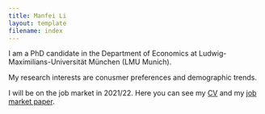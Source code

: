 ```yaml
---
title: Manfei Li
layout: template
filename: index
--- 
```


I am a PhD candidate in the Department of Economics at Ludwig-Maximilians-Universität München (LMU Munich).

My research interests are conusmer preferences and demographic trends.

I will be on the job market in 2021/22. Here you can see my [CV](download/cv_manfei_li.pdf 'Cv_manfei_li.pdf') and my [job market paper](download/jmp_manfei_li.pdf 'Jmp_manfei_li.pdf').

